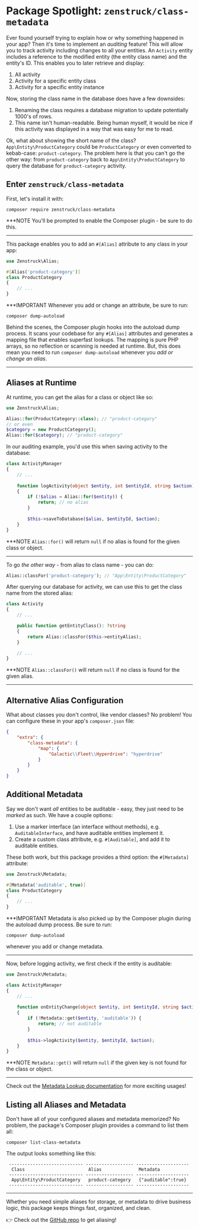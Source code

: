 # Package Spotlight: `zenstruck/class-metadata`

Ever found yourself trying to explain how or why something happened in your app?
Then it's time to implement an *auditing* feature! This will allow you to track activity
including changes to all your entities. An `Activity` entity includes a reference to the
modified entity (the entity class name) and the entity's ID. This enables you to later
retrieve and display:

1. All activity
2. Activity for a specific entity class
3. Activity for a specific entity instance

Now, storing the class name in the database does have a few downsides:

1. Renaming the class requires a database migration to update potentially 1000's of rows.
2. This name isn't human-readable. Being human myself, it would be nice if this activity
   was displayed in a way that was easy for me to read.

Ok, what about showing the short name of the class? `App\Entity\ProductCategory` could be
`ProductCategory` or even converted to kebab-case: `product-category`. The problem here is
that you can't go the other way: from `product-category` back to `App\Entity\ProductCategory`
to query the database for `product-category` activity.

## Enter `zenstruck/class-metadata`

First, let's install it with:

```terminal
composer require zenstruck/class-metadata
```

***NOTE
You'll be prompted to enable the Composer plugin - be sure to do this.
***

This package enables you to add an `#[Alias]` attribute to any class in your app:

```php
use Zenstruck\Alias;

#[Alias('product-category')]
class ProductCategory
{
    // ...
}
```

***IMPORTANT
Whenever you add or change an attribute, be sure to run:

```terminal
composer dump-autoload
```

Behind the scenes, the Composer plugin hooks into the autoload dump process. It scans
your codebase for any `#[Alias]` attributes and generates a mapping file that enables
superfast lookups. The mapping is pure PHP arrays, so no reflection or scanning is
needed at runtime. But, this does mean you need to run `composer dump-autoload`
whenever you *add or change an alias*.
***

## Aliases at Runtime

At runtime, you can get the alias for a class or object like so:

```php
use Zenstruck\Alias;

Alias::for(ProductCategory::class); // "product-category"
// or even
$category = new ProductCategory();
Alias::for($category); // "product-category"
```

In our auditing example, you'd use this when saving activity to the database:

```php
class ActivityManager
{
    // ...
    
    function logActivity(object $entity, int $entityId, string $action): void
    {
        if (!$alias = Alias::for($entity)) {
            return; // no alias 
        }
    
        $this->saveToDatabase($alias, $entityId, $action);
    }
}
```

***NOTE
`Alias::for()` will return `null` if no alias is found for the given class or object.
***

To go *the other way* - from alias to class name - you can do:

```php
Alias::classFor('product-category'); // "App\Entity\ProductCategory"
```

After querying our database for activity, we can use this to get the class name
from the stored alias:

```php
class Activity
{
    // ...

    public function getEntityClass(): ?string
    {
        return Alias::classFor($this->entityAlias);
    }

    // ...
}
```

***NOTE
`Alias::classFor()` will return `null` if no class is found for the given alias.
***

## Alternative Alias Configuration

What about classes you don't control, like vendor classes? No problem! You can configure
these in your app's `composer.json` file:

```json
{
    "extra": {
        "class-metadata": {
            "map": {
                "Galactic\\Fleet\\Hyperdrive": "hyperdrive"
            }
        }
    }
}
```

## Additional Metadata

Say we don't want *all* entities to be auditable - easy, they just need to be *marked* as such.
We have a couple options:

1. Use a marker interface (an interface without methods), e.g. `AuditableInterface`, and
   have auditable entities implement it.
2. Create a custom class attribute, e.g. `#[Auditable]`, and add it to auditable entities.

These both work, but this package provides a third option: the `#[Metadata]` attribute:

```php
use Zenstruck\Metadata;

#[Metadata('auditable', true)]
class ProductCategory
{
    // ...
}
```

***IMPORTANT
Metadata is also picked up by the Composer plugin during the autoload dump process. Be sure to run:

```terminal
composer dump-autoload
```

whenever you add or change metadata.
***

Now, before logging activity, we first check if the entity is auditable:

```php
use Zenstruck\Metadata;

class ActivityManager
{
    // ...
    
    function onEntityChange(object $entity, int $entityId, string $action): void
    {
        if (!Metadata::get($entity, 'auditable')) {
            return; // not auditable
        }
    
        $this->logActivity($entity, $entityId, $action);
    }
}
```

***NOTE
`Metadata::get()` will return `null` if the given key is not found for the class or object.
***

Check out the [Metadata Lookup documentation](https://github.com/zenstruck/class-metadata/blob/1.x/README.md#metadata-lookup)
for more exciting usages!

## Listing all Aliases and Metadata

Don't have all of your configured aliases and metadata memorized? No problem, the
package's Composer plugin provides a command to list them all:

```terminal
composer list-class-metadata
```

The output looks something like this:

```
 ---------------------------- ------------------ --------------------
  Class                        Alias              Metadata
 ---------------------------- ------------------ --------------------
  App\Entity\ProductCategory   product-category   {"auditable":true}
 ---------------------------- ------------------ --------------------
```

---

Whether you need simple aliases for storage, or metadata to drive business logic, this package
keeps things fast, organized, and clean.

👉 Check out the [GitHub repo](https://github.com/zenstruck/class-metadata) to get aliasing!
